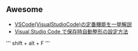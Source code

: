 ## Awesome

- [VSCode(VisualStudioCode)の定番機能を一挙解説](https://qiita.com/midiambear/items/bc0e137ed77153cb421c)
- [Visual Studio Code で保存時自動整形の設定方法](https://qiita.com/mitashun/items/e2f118a9ca7b96b97840)

'''
shift + alt + F
'''
